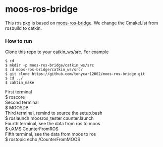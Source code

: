 # moos-ros-bridge
This ros pkg is based on [moos-ros-bridge](https://github.com/SyllogismRXS/moos-ros-bridge). We change the CmakeList from rosbuild to catkin.

### How to run
Clone this repo to your catkin_ws/src. For example
```
$ cd
$ mkdir -p moos-ros-bridge/catkin_ws/src
$ cd moos-ros-bridge/catkin_ws/src/
$ git clone https://github.com/tonycar12002/moos-ros-bridge.git 
$ cd ../
$ caktin_make
```
First terminal </br>
$ roscore </br>
Second terminal</br>
$ MOOSDB </br>
Third terminal, remind to source the setup.bash </br>
$ roslaunch moosros_tester counter.launch </br>
Fourth terminal, see the data from ros to moos </br>
$ uXMS CounterFromROS </br> 
Fifth terminal, see the data from moos to ros </br>
$ rostopic echo /CounterFromMOOS </br> 










